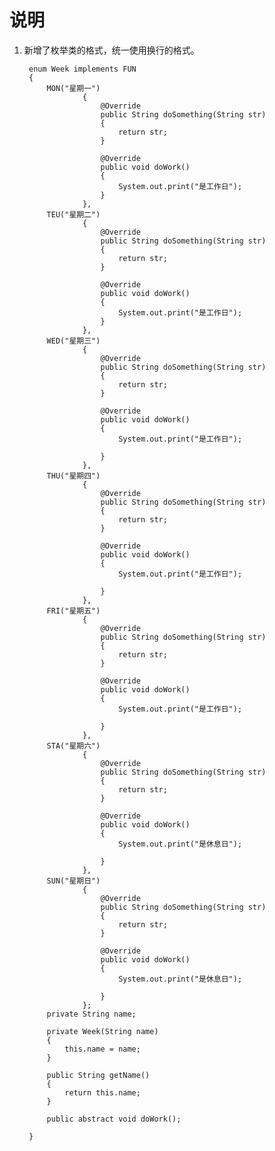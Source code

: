 # 说明
1. 新增了枚举类的格式，统一使用换行的格式。
    
        enum Week implements FUN
        {
            MON("星期一")
                    {
                        @Override
                        public String doSomething(String str)
                        {
                            return str;
                        }
        
                        @Override
                        public void doWork()
                        {
                            System.out.print("是工作日");
                        }
                    },
            TEU("星期二")
                    {
                        @Override
                        public String doSomething(String str)
                        {
                            return str;
                        }
        
                        @Override
                        public void doWork()
                        {
                            System.out.print("是工作日");
                        }
                    },
            WED("星期三")
                    {
                        @Override
                        public String doSomething(String str)
                        {
                            return str;
                        }
        
                        @Override
                        public void doWork()
                        {
                            System.out.print("是工作日");
        
                        }
                    },
            THU("星期四")
                    {
                        @Override
                        public String doSomething(String str)
                        {
                            return str;
                        }
        
                        @Override
                        public void doWork()
                        {
                            System.out.print("是工作日");
        
                        }
                    },
            FRI("星期五")
                    {
                        @Override
                        public String doSomething(String str)
                        {
                            return str;
                        }
        
                        @Override
                        public void doWork()
                        {
                            System.out.print("是工作日");
        
                        }
                    },
            STA("星期六")
                    {
                        @Override
                        public String doSomething(String str)
                        {
                            return str;
                        }
        
                        @Override
                        public void doWork()
                        {
                            System.out.print("是休息日");
        
                        }
                    },
            SUN("星期日")
                    {
                        @Override
                        public String doSomething(String str)
                        {
                            return str;
                        }
        
                        @Override
                        public void doWork()
                        {
                            System.out.print("是休息日");
        
                        }
                    };
            private String name;
        
            private Week(String name)
            {
                this.name = name;
            }
        
            public String getName()
            {
                return this.name;
            }
        
            public abstract void doWork();
        
        }
